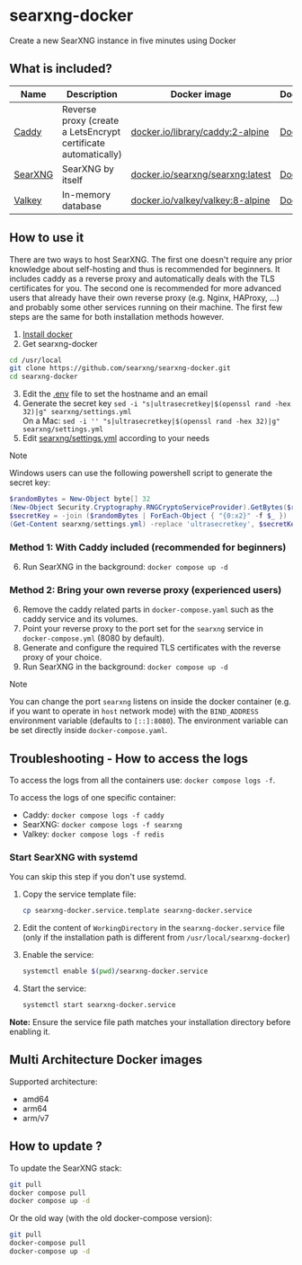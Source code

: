 # searxng-docker

Create a new SearXNG instance in five minutes using Docker

## What is included?

| Name | Description | Docker image | Dockerfile |
| -- | -- | -- | -- |
| [Caddy](https://github.com/caddyserver/caddy) | Reverse proxy (create a LetsEncrypt certificate automatically) | [docker.io/library/caddy:2-alpine](https://hub.docker.com/_/caddy)           | [Dockerfile](https://github.com/caddyserver/caddy-docker/blob/master/Dockerfile.tmpl) |
| [SearXNG](https://github.com/searxng/searxng) | SearXNG by itself                                              | [docker.io/searxng/searxng:latest](https://hub.docker.com/r/searxng/searxng) | [Dockerfile](https://github.com/searxng/searxng/blob/master/Dockerfile)               |
| [Valkey](https://github.com/valkey-io/valkey) | In-memory database                                             | [docker.io/valkey/valkey:8-alpine](https://hub.docker.com/r/valkey/valkey)        | [Dockerfile](https://github.com/valkey-io/valkey-container/blob/mainline/Dockerfile.template)             |

## How to use it
There are two ways to host SearXNG. The first one doesn't require any prior knowledge about self-hosting and thus is recommended for beginners. It includes caddy as a reverse proxy and automatically deals with the TLS certificates for you. The second one is recommended for more advanced users that already have their own reverse proxy (e.g. Nginx, HAProxy, ...) and probably some other services running on their machine. The first few steps are the same for both installation methods however.

1. [Install docker](https://docs.docker.com/install/)
2. Get searxng-docker
  ```sh
  cd /usr/local
  git clone https://github.com/searxng/searxng-docker.git
  cd searxng-docker
  ```
3. Edit the [.env](https://github.com/searxng/searxng-docker/blob/master/.env) file to set the hostname and an email
4. Generate the secret key `sed -i "s|ultrasecretkey|$(openssl rand -hex 32)|g" searxng/settings.yml`  
   On a Mac: `sed -i '' "s|ultrasecretkey|$(openssl rand -hex 32)|g" searxng/settings.yml`
5. Edit [searxng/settings.yml](https://github.com/searxng/searxng-docker/blob/master/searxng/settings.yml) according to your needs

> [!NOTE]
> Windows users can use the following powershell script to generate the secret key:
> ```powershell
> $randomBytes = New-Object byte[] 32
> (New-Object Security.Cryptography.RNGCryptoServiceProvider).GetBytes($randomBytes)
> $secretKey = -join ($randomBytes | ForEach-Object { "{0:x2}" -f $_ })
> (Get-Content searxng/settings.yml) -replace 'ultrasecretkey', $secretKey | Set-Content searxng/settings.yml
> ```

### Method 1: With Caddy included (recommended for beginners)
6. Run SearXNG in the background: `docker compose up -d`

### Method 2: Bring your own reverse proxy (experienced users)
6. Remove the caddy related parts in `docker-compose.yaml` such as the caddy service and its volumes.
7. Point your reverse proxy to the port set for the `searxng` service in `docker-compose.yml` (8080 by default).
8. Generate and configure the required TLS certificates with the reverse proxy of your choice.
9. Run SearXNG in the background: `docker compose up -d`

> [!NOTE]
> You can change the port `searxng` listens on inside the docker container (e.g. if you want to operate in `host` network mode) with the `BIND_ADDRESS` environment variable (defaults to `[::]:8080`). The environment variable can be set directly inside `docker-compose.yaml`.

## Troubleshooting - How to access the logs

To access the logs from all the containers use: `docker compose logs -f`.

To access the logs of one specific container:

- Caddy: `docker compose logs -f caddy`
- SearXNG: `docker compose logs -f searxng`
- Valkey: `docker compose logs -f redis`

### Start SearXNG with systemd

You can skip this step if you don't use systemd.
1. Copy the service template file:
   ```sh
   cp searxng-docker.service.template searxng-docker.service
   ```
  
2. Edit the content of ```WorkingDirectory``` in the ```searxng-docker.service``` file (only if the installation path is different from ```/usr/local/searxng-docker```)
   
3. Enable the service:
   ```sh
   systemctl enable $(pwd)/searxng-docker.service
   ```

4. Start the service:
   ```sh
   systemctl start searxng-docker.service
   ```

**Note:** Ensure the service file path matches your installation directory before enabling it.

## Multi Architecture Docker images

Supported architecture:

- amd64
- arm64
- arm/v7

## How to update ?

To update the SearXNG stack:

```sh
git pull
docker compose pull
docker compose up -d
```

Or the old way (with the old docker-compose version):

```sh
git pull
docker-compose pull
docker-compose up -d
```
